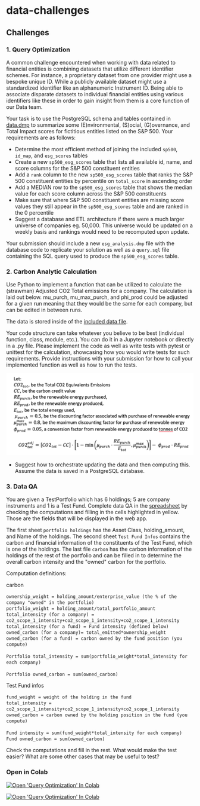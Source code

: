 # data-challenges
## Challenges
### 1. Query Optimization
A common challenge encountered when working with data related to financial entities is combining datasets that utilize different identifier schemes. For instance, a proprietary dataset from one provider might use a bespoke unique ID. While a publicly available dataset might use a standardized identifier like an alphanumeric Instrument ID. Being able to associate disparate datasets to individual financial entities using various identifiers like these in order to gain insight from them is a core function of our Data team.

Your task is to use the PostgreSQL schema and tables contained in [data.dmp](/query_optimization/data.dmp?raw=true) to summarize some (E)nvironmental, (S)ocial, (G)overnance, and Total Impact scores for fictitious entities listed on the S&P 500. Your requirements are as follows:
* Determine the most efficient method of joining the included `sp500`, `id_map`, and `esg_scores` tables
* Create a new `sp500_esg_scores` table that lists all available id, name, and score columns for the S&P 500 constituent entities
* Add a `rank` column to the new `sp500_esg_scores` table that ranks the S&P 500 constituent entities by percentile on `total_score` in ascending order
* Add a MEDIAN row to the `sp500_esg_scores` table that shows the median value for each score column across the S&P 500 constituents 
* Make sure that where S&P 500 constituent entities are missing score values they still appear in the `sp500_esg_scores` table and are ranked in the 0 percentile
* Suggest a database and ETL architecture if there were a much larger universe of companies eg. 50,000. This universe would be updated on a weekly basis and rankings would need to be recomputed upon update.

Your submission should include a new `esg_analysis.dmp` file with the database code to replicate your solution as well as a `query.sql` file containing the SQL query used to produce the `sp500_esg_scores` table.

### 2. Carbon Analytic Calculation
Use Python to implement a function that can be utilized to calculate the (strawman) Adjusted CO2 Total emissions for a company. The calculation is laid out below. mu_purch, mu_max_purch, and phi_prod could be adjusted for a given run meaning that they would be the same for each company, but can be edited in between runs.

The data is stored inside of the [included data file](/carbon_calculation/data.json?raw=true). 

Your code structure can take whatever you believe to be best (individual function, class, module, etc.). You can do it in a Jupyter notebook or directly in a .py file. Please implement the code as well as write tests with pytest or unittest for the calculation, showcasing how you would write tests for such requirements. Provide instructions with your submission for how to call your implemented function as well as how to run the tests.

![Calculation](/carbon_calculation/calculation.png?raw=true "Calculation")

* Suggest how to orchestrate updating the data and then computing this. Assume the data is saved in a PostgreSQL database.

### 3. Data QA
You are given a TestPortfolio which has 6 holdings; 5 are company instruments and 1 is a Test Fund. Complete data QA in the [spreadsheet](/data_qa/TestPortfolio_5entities1fund.xlsx) by checking the computations and filling in the cells highlighted in yellow. Those are the fields that will be displayed in the web app.

The first sheet `portfolio holdings` has the Asset Class, holding_amount, and Name of the holdings. The second sheet `Test Fund Infos` contains the carbon and financial information of the constituents of the Test Fund, which is one of the holdings. The last file `carbon` has the carbon information of the holdings of the rest of the portfolio and can be filled in to determine the overall carbon intensity and the "owned" carbon for the portfolio.

Computation definitions:

carbon
```
ownership_weight = holding_amount/enterprise_value (the % of the company "owned" in the portfolio)
portfolio_weight = holding_amount/total_portfolio_amount
total_intensity (for a company) = co2_scope_1_intensity+co2_scope_1_intensity+co2_scope_1_intensity
total_intensity (for a fund) = Fund intensity (defined below)
owned_carbon (for a company)= total_emitted*ownership_weight
owned_carbon (for a fund) = carbon owned by the fund position (you compute)

Portfolio total_intensity = sum(portfolio_weight*total_intensity for each company)

Portfolio owned_carbon = sum(owned_carbon)
```

Test Fund infos
```
fund_weight = weight of the holding in the fund
total_intensity = co2_scope_1_intensity+co2_scope_1_intensity+co2_scope_1_intensity
owned_carbon = carbon owned by the holding position in the fund (you compute)

Fund intensity = sum(fund_weight*total_intensity for each company)
Fund owned_carbon = sum(owned_carbon)
```

Check the computations and fill in the rest. What would make the test easier? What are some other cases that may be useful to test?


### Open in Colab

[![Open 'Query Optimization' In Colab](https://colab.research.google.com/assets/colab-badge.svg)](https://colab.research.google.com/github/ginobaltazar7/esg-datachallenges/blob/main/query_optimization/YvesQO.ipynb)

[![Open 'Query Optimization' In Colab](https://colab.research.google.com/assets/colab-badge.svg)](https://colab.research.google.com/github/ginobaltazar7/esg-datachallenges/blob/main/carbon_calculation/MockYves2.ipynb)

